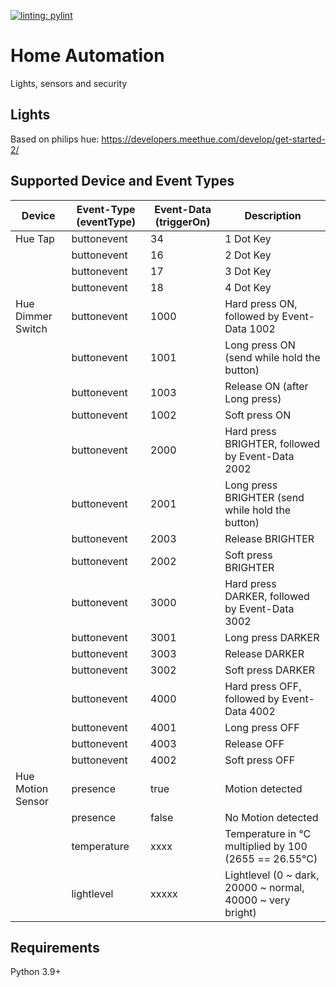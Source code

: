 [![linting: pylint](https://img.shields.io/badge/linting-pylint-yellowgreen)](https://github.com/pylint-dev/pylint)

# Home Automation

Lights, sensors and security

## Lights

Based on philips hue:
https://developers.meethue.com/develop/get-started-2/

## Supported Device and Event Types

| Device            | Event-Type (eventType) | Event-Data (triggerOn) | Description                                                |
|-------------------|------------------------|------------------------|------------------------------------------------------------|
| Hue Tap           | buttonevent            | 34                     | 1 Dot Key                                                  |
|                   | buttonevent            | 16                     | 2 Dot Key                                                  |
|                   | buttonevent            | 17                     | 3 Dot Key                                                  |
|                   | buttonevent            | 18                     | 4 Dot Key                                                  |
| Hue Dimmer Switch | buttonevent            | 1000                   | Hard press ON, followed by Event-Data 1002                 |
|                   | buttonevent            | 1001                   | Long press ON (send while hold the button)                 |
|                   | buttonevent            | 1003                   | Release ON (after Long press)                              |
|                   | buttonevent            | 1002                   | Soft press ON                                              |
|                   | buttonevent            | 2000                   | Hard press BRIGHTER, followed by Event-Data 2002           |
|                   | buttonevent            | 2001                   | Long press BRIGHTER (send while hold the button)           |
|                   | buttonevent            | 2003                   | Release BRIGHTER                                           |
|                   | buttonevent            | 2002                   | Soft press BRIGHTER                                        |
|                   | buttonevent            | 3000                   | Hard press DARKER, followed by Event-Data 3002             |
|                   | buttonevent            | 3001                   | Long press DARKER                                          |
|                   | buttonevent            | 3003                   | Release DARKER                                             |
|                   | buttonevent            | 3002                   | Soft press DARKER                                          |
|                   | buttonevent            | 4000                   | Hard press OFF, followed by Event-Data 4002                |
|                   | buttonevent            | 4001                   | Long press OFF                                             |
|                   | buttonevent            | 4003                   | Release OFF                                                |
|                   | buttonevent            | 4002                   | Soft press OFF                                             |
| Hue Motion Sensor | presence               | true                   | Motion detected                                            |
|                   | presence               | false                  | No Motion detected                                         |
|                   | temperature            | xxxx                   | Temperature in °C multiplied by 100 (2655 == 26.55°C)      |
|                   | lightlevel             | xxxxx                  | Lightlevel (0 ~ dark, 20000 ~ normal, 40000 ~ very bright) |

## Requirements

Python 3.9+